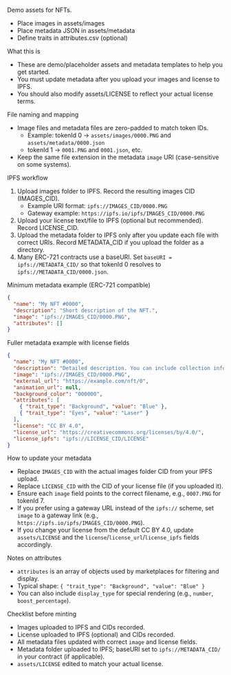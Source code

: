 Demo assets for NFTs.

- Place images in assets/images
- Place metadata JSON in assets/metadata
- Define traits in attributes.csv (optional)

What this is
- These are demo/placeholder assets and metadata templates to help you get started.
- You must update metadata after you upload your images and license to IPFS.
- You should also modify assets/LICENSE to reflect your actual license terms.

File naming and mapping
- Image files and metadata files are zero-padded to match token IDs.
  - Example: tokenId 0 → `assets/images/0000.PNG` and `assets/metadata/0000.json`
  - tokenId 1 → `0001.PNG` and `0001.json`, etc.
- Keep the same file extension in the metadata `image` URI (case-sensitive on some systems).

IPFS workflow
1) Upload images folder to IPFS. Record the resulting images CID (IMAGES_CID).
   - Example URI format: `ipfs://IMAGES_CID/0000.PNG`
   - Gateway example: `https://ipfs.io/ipfs/IMAGES_CID/0000.PNG`
2) Upload your license text/file to IPFS (optional but recommended). Record LICENSE_CID.
3) Upload the metadata folder to IPFS only after you update each file with correct URIs. Record METADATA_CID if you upload the folder as a directory.
4) Many ERC-721 contracts use a baseURI. Set `baseURI = ipfs://METADATA_CID/` so that tokenId 0 resolves to `ipfs://METADATA_CID/0000.json`.

Minimum metadata example (ERC-721 compatible)
```json
{
  "name": "My NFT #0000",
  "description": "Short description of the NFT.",
  "image": "ipfs://IMAGES_CID/0000.PNG",
  "attributes": []
}
```

Fuller metadata example with license fields
```json
{
  "name": "My NFT #0000",
  "description": "Detailed description. You can include collection info here.",
  "image": "ipfs://IMAGES_CID/0000.PNG",
  "external_url": "https://example.com/nft/0",
  "animation_url": null,
  "background_color": "000000",
  "attributes": [
    { "trait_type": "Background", "value": "Blue" },
    { "trait_type": "Eyes", "value": "Laser" }
  ],
  "license": "CC BY 4.0",
  "license_url": "https://creativecommons.org/licenses/by/4.0/",
  "license_ipfs": "ipfs://LICENSE_CID/LICENSE"
}
```

How to update your metadata
- Replace `IMAGES_CID` with the actual images folder CID from your IPFS upload.
- Replace `LICENSE_CID` with the CID of your license file (if you uploaded it).
- Ensure each `image` field points to the correct filename, e.g., `0007.PNG` for tokenId 7.
- If you prefer using a gateway URL instead of the `ipfs://` scheme, set `image` to a gateway link (e.g., `https://ipfs.io/ipfs/IMAGES_CID/0000.PNG`).
- If you change your license from the default CC BY 4.0, update `assets/LICENSE` and the `license`/`license_url`/`license_ipfs` fields accordingly.

Notes on attributes
- `attributes` is an array of objects used by marketplaces for filtering and display.
- Typical shape: `{ "trait_type": "Background", "value": "Blue" }`
- You can also include `display_type` for special rendering (e.g., `number`, `boost_percentage`).

Checklist before minting
- Images uploaded to IPFS and CIDs recorded.
- License uploaded to IPFS (optional) and CIDs recorded.
- All metadata files updated with correct `image` and license fields.
- Metadata folder uploaded to IPFS; baseURI set to `ipfs://METADATA_CID/` in your contract (if applicable).
- `assets/LICENSE` edited to match your actual license.
